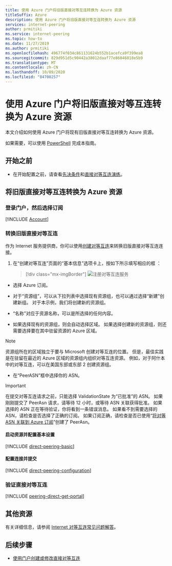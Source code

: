```yaml
---
title: 使用 Azure 门户将旧版直接对等互连转换为 Azure 资源
titleSuffix: Azure
description: 使用 Azure 门户将旧版直接对等互连转换为 Azure 资源
services: internet-peering
author: prmitiki
ms.service: internet-peering
ms.topic: how-to
ms.date: 11/27/2019
ms.author: prmitiki
ms.openlocfilehash: 496774f034c861131624b552b1acefca9f399ea8
ms.sourcegitcommit: 829d951d5c90442a38012daaf77e86046018e5b9
ms.translationtype: MT
ms.contentlocale: zh-CN
ms.lasthandoff: 10/09/2020
ms.locfileid: "84700257"
---
```

# <a name="convert-a-legacy-direct-peering-to-an-azure-resource-by-using-the-azure-portal"></a>使用 Azure 门户将旧版直接对等互连转换为 Azure 资源

本文介绍如何使用 Azure 门户将现有旧版直接对等互连转换为 Azure 资源。

如果需要，可以使用 [PowerShell](howto-legacy-direct-powershell.md) 完成本指南。

## <a name="before-you-begin"></a>开始之前
* 在开始配置之前，请查看[先决条件](prerequisites.md)和[直接对等互连演练](walkthrough-direct-all.md)。


## <a name="convert-a-legacy-direct-peering-to-an-azure-resource"></a>将旧版直接对等互连转换为 Azure 资源

### <a name="sign-in-to-the-portal-and-select-your-subscription"></a>登录门户，然后选择订阅
[!INCLUDE [Account](./includes/account-portal.md)]

### <a name="convert-a-legacy-direct-peering"></a><a name=create></a>转换旧版直接对等互连

作为 Internet 服务提供商，你可以使用[创建对等互连]( https://go.microsoft.com/fwlink/?linkid=2129593)来转换旧版直接对等互连连接。

1. 在“创建对等互连”页面的“基本信息”选项卡上，按如下所示填写相应的框 ：

    > [!div class="mx-imgBorder"] 
    > ![注册对等互连服务](./media/setup-basics-tab.png)

*    选择 Azure 订阅。

* 对于“资源组”，可以从下拉列表中选择现有资源组，也可以通过选择“新建”创建新组。 对于本示例，我们将创建新的资源组。

* “名称”对应于资源名称，可以是所选择的任何内容。

* 如果选择现有的资源组，则会自动选择区域。 如果选择创建新的资源组，则还需要选择要在其中驻留资源的 Azure 区域。

>[!NOTE]
>资源组所在的区域独立于要与 Microsoft 创建对等互连的位置。 但是，最佳实践是在驻留在最近的 Azure 区域的资源组内组织对等互连资源。 例如，对于阿什本中的对等互连，可以在美国东部或东部 2 创建资源组。

* 在“PeerASN”框中选择你的 ASN。

>[!IMPORTANT] 
>在提交对等互连请求之前，只能选择 ValidationState 为“已批准”的 ASN。 如果刚刚提交了 PeerAsn 请求，请等待 12 小时，或等待 ASN 关联获得批准。 如果选择的 ASN 正在等待验证，你将看到一条错误消息。 如果看不到需要选择的 ASN，请检查是否选择了正确的订阅。 如果订阅正确，请检查是否已使用“[将对等 ASN 关联到 Azure 订阅](https://go.microsoft.com/fwlink/?linkid=2129592)”创建了 PeerAsn。

#### <a name="launch-the-resource-and-configure-basic-settings"></a>启动资源并配置基本设置
[!INCLUDE [direct-peering-basic](./includes/direct-portal-basic.md)]

#### <a name="configure-connections-and-submit"></a>配置连接并提交
[!INCLUDE [direct-peering-configuration](./includes/direct-portal-configuration-legacy.md)]

### <a name="verify-direct-peering"></a><a name=get></a>验证直接对等互连
[!INCLUDE [peering-direct-get-portal](./includes/direct-portal-get.md)]

## <a name="additional-resources"></a>其他资源

有关详细信息，请参阅 [Internet 对等互连常见问题解答](faqs.md)。

## <a name="next-steps"></a>后续步骤

* [使用门户创建或修改直接对等互连](howto-direct-portal.md)
